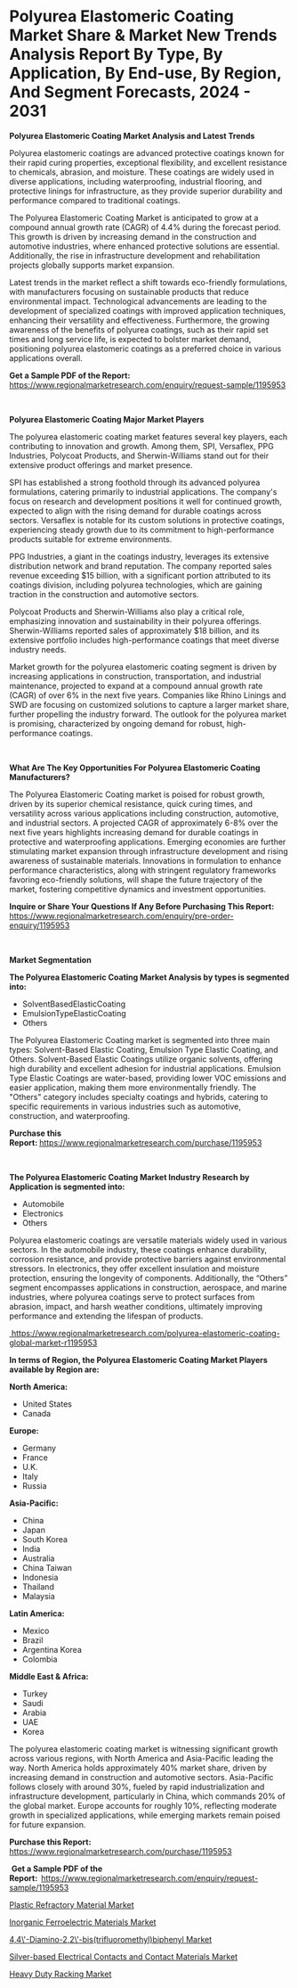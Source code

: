 <p><h1>Polyurea Elastomeric Coating Market Share & Market New Trends Analysis Report By Type, By Application, By End-use, By Region, And Segment Forecasts, 2024 - 2031</h1></p><p><strong>Polyurea Elastomeric Coating Market Analysis and Latest Trends</strong></p>
<p><p>Polyurea elastomeric coatings are advanced protective coatings known for their rapid curing properties, exceptional flexibility, and excellent resistance to chemicals, abrasion, and moisture. These coatings are widely used in diverse applications, including waterproofing, industrial flooring, and protective linings for infrastructure, as they provide superior durability and performance compared to traditional coatings.</p><p>The Polyurea Elastomeric Coating Market is anticipated to grow at a compound annual growth rate (CAGR) of 4.4% during the forecast period. This growth is driven by increasing demand in the construction and automotive industries, where enhanced protective solutions are essential. Additionally, the rise in infrastructure development and rehabilitation projects globally supports market expansion.</p><p>Latest trends in the market reflect a shift towards eco-friendly formulations, with manufacturers focusing on sustainable products that reduce environmental impact. Technological advancements are leading to the development of specialized coatings with improved application techniques, enhancing their versatility and effectiveness. Furthermore, the growing awareness of the benefits of polyurea coatings, such as their rapid set times and long service life, is expected to bolster market demand, positioning polyurea elastomeric coatings as a preferred choice in various applications overall.</p></p>
<p><strong>Get a Sample PDF of the Report:&nbsp;</strong> <a href="https://www.regionalmarketresearch.com/enquiry/request-sample/1195953">https://www.regionalmarketresearch.com/enquiry/request-sample/1195953</a></p>
<p>&nbsp;</p>
<p><strong>Polyurea Elastomeric Coating Major Market Players</strong></p>
<p><p>The polyurea elastomeric coating market features several key players, each contributing to innovation and growth. Among them, SPI, Versaflex, PPG Industries, Polycoat Products, and Sherwin-Williams stand out for their extensive product offerings and market presence.</p><p>SPI has established a strong foothold through its advanced polyurea formulations, catering primarily to industrial applications. The company's focus on research and development positions it well for continued growth, expected to align with the rising demand for durable coatings across sectors. Versaflex is notable for its custom solutions in protective coatings, experiencing steady growth due to its commitment to high-performance products suitable for extreme environments.</p><p>PPG Industries, a giant in the coatings industry, leverages its extensive distribution network and brand reputation. The company reported sales revenue exceeding $15 billion, with a significant portion attributed to its coatings division, including polyurea technologies, which are gaining traction in the construction and automotive sectors.</p><p>Polycoat Products and Sherwin-Williams also play a critical role, emphasizing innovation and sustainability in their polyurea offerings. Sherwin-Williams reported sales of approximately $18 billion, and its extensive portfolio includes high-performance coatings that meet diverse industry needs.</p><p>Market growth for the polyurea elastomeric coating segment is driven by increasing applications in construction, transportation, and industrial maintenance, projected to expand at a compound annual growth rate (CAGR) of over 6% in the next five years. Companies like Rhino Linings and SWD are focusing on customized solutions to capture a larger market share, further propelling the industry forward. The outlook for the polyurea market is promising, characterized by ongoing demand for robust, high-performance coatings.</p></p>
<p>&nbsp;</p>
<p><strong>What Are The Key Opportunities For Polyurea Elastomeric Coating Manufacturers?</strong></p>
<p><p>The Polyurea Elastomeric Coating market is poised for robust growth, driven by its superior chemical resistance, quick curing times, and versatility across various applications including construction, automotive, and industrial sectors. A projected CAGR of approximately 6-8% over the next five years highlights increasing demand for durable coatings in protective and waterproofing applications. Emerging economies are further stimulating market expansion through infrastructure development and rising awareness of sustainable materials. Innovations in formulation to enhance performance characteristics, along with stringent regulatory frameworks favoring eco-friendly solutions, will shape the future trajectory of the market, fostering competitive dynamics and investment opportunities.</p></p>
<p><strong>Inquire or Share Your Questions If Any Before Purchasing This Report:</strong> <a href="https://www.regionalmarketresearch.com/enquiry/pre-order-enquiry/1195953">https://www.regionalmarketresearch.com/enquiry/pre-order-enquiry/1195953</a></p>
<p>&nbsp;</p>
<p><strong>Market Segmentation</strong></p>
<p><strong>The Polyurea Elastomeric Coating Market Analysis by types is segmented into:</strong></p>
<p><ul><li>SolventBasedElasticCoating</li><li>EmulsionTypeElasticCoating</li><li>Others</li></ul></p>
<p><p>The Polyurea Elastomeric Coating market is segmented into three main types: Solvent-Based Elastic Coating, Emulsion Type Elastic Coating, and Others. Solvent-Based Elastic Coatings utilize organic solvents, offering high durability and excellent adhesion for industrial applications. Emulsion Type Elastic Coatings are water-based, providing lower VOC emissions and easier application, making them more environmentally friendly. The "Others" category includes specialty coatings and hybrids, catering to specific requirements in various industries such as automotive, construction, and waterproofing.</p></p>
<p><strong>Purchase this Report:&nbsp;</strong><a href="https://www.regionalmarketresearch.com/purchase/1195953">https://www.regionalmarketresearch.com/purchase/1195953</a></p>
<p>&nbsp;</p>
<p><strong>The Polyurea Elastomeric Coating Market Industry Research by Application is segmented into:</strong></p>
<p><ul><li>Automobile</li><li>Electronics</li><li>Others</li></ul></p>
<p><p>Polyurea elastomeric coatings are versatile materials widely used in various sectors. In the automobile industry, these coatings enhance durability, corrosion resistance, and provide protective barriers against environmental stressors. In electronics, they offer excellent insulation and moisture protection, ensuring the longevity of components. Additionally, the “Others” segment encompasses applications in construction, aerospace, and marine industries, where polyurea coatings serve to protect surfaces from abrasion, impact, and harsh weather conditions, ultimately improving performance and extending the lifespan of products.</p></p>
<p><a href="https://www.regionalmarketresearch.com/polyurea-elastomeric-coating-global-market-r1195953">&nbsp;https://www.regionalmarketresearch.com/polyurea-elastomeric-coating-global-market-r1195953</a></p>
<p><strong>In terms of Region, the Polyurea Elastomeric Coating Market Players available by Region are:</strong></p>
<p>
    <p> <strong> North America: </strong>
        <ul>
            <li>United States</li>
            <li>Canada</li>
        </ul>
        </p> 
    <p> <strong> Europe: </strong>
        <ul>
            <li>Germany</li>
            <li>France</li>
            <li>U.K.</li>
            <li>Italy</li>
            <li>Russia</li>
        </ul>
        </p> 
    <p> <strong> Asia-Pacific: </strong>
        <ul>
            <li>China</li>
            <li>Japan</li>
            <li>South Korea</li>
            <li>India</li>
            <li>Australia</li>
            <li>China Taiwan</li>
            <li>Indonesia</li>
            <li>Thailand</li>
            <li>Malaysia</li>
        </ul>
        </p> 
    <p> <strong> Latin America: </strong>
        <ul>
            <li>Mexico</li>
            <li>Brazil</li>
            <li>Argentina Korea</li>
            <li>Colombia</li>
        </ul>
        </p> 
    <p> <strong> Middle East & Africa: </strong>
        <ul>
            <li>Turkey</li>
            <li>Saudi</li>
            <li>Arabia</li>
            <li>UAE</li>
            <li>Korea</li>
        </ul>
    </p>
    </p>
<p><p>The polyurea elastomeric coating market is witnessing significant growth across various regions, with North America and Asia-Pacific leading the way. North America holds approximately 40% market share, driven by increasing demand in construction and automotive sectors. Asia-Pacific follows closely with around 30%, fueled by rapid industrialization and infrastructure development, particularly in China, which commands 20% of the global market. Europe accounts for roughly 10%, reflecting moderate growth in specialized applications, while emerging markets remain poised for future expansion.</p></p>
<p><strong>Purchase this Report: </strong><a href="https://www.regionalmarketresearch.com/purchase/1195953">https://www.regionalmarketresearch.com/purchase/1195953</a></p>
<p>&nbsp;<strong>Get a Sample PDF of the Report:&nbsp;&nbsp;</strong><a href="https://www.regionalmarketresearch.com/enquiry/request-sample/1195953">https://www.regionalmarketresearch.com/enquiry/request-sample/1195953</a></p>
<p><strong></strong></p>
<p><p><a href="https://www.linkedin.com/pulse/strategic-market-insights-navigating-global-plastic-refractory-8ybee?trackingId=H2RE3lpcT2CE7Gh%2FxJu4yg%3D%3D">Plastic Refractory Material Market</a></p><p><a href="https://issuu.com/reportprime-2/docs/inorganic-ferroelectric-materials-m_9382172f4cd28c">Inorganic Ferroelectric Materials Market</a></p><p><a href="https://medium.com/@leostanton1960/global-4-4-diamino-2-2-bis-trifluoromethyl-biphenyl-industry-analysis-report-01b2ee7e608f?postPublishedType=repub">4,4\'-Diamino-2,2\'-bis(trifluoromethyl)biphenyl Market</a></p><p><a href="https://issuu.com/reportprime-2/docs/silver-based-electrical-contacts-an_f0a31bb5446e9f">Silver-based Electrical Contacts and Contact Materials Market</a></p><p><a href="https://www.linkedin.com/pulse/heavy-duty-racking-market-trends-growth-outlook-2024-2031-qjgae?trackingId=jghj5%2BRWQWmemSg6Gb4Fmg%3D%3D">Heavy Duty Racking Market</a></p></p>
